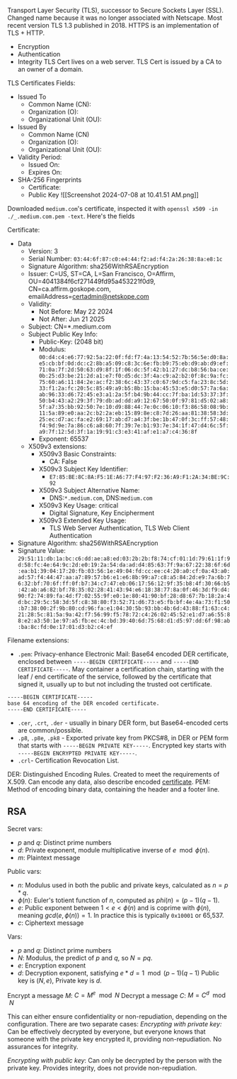 Transport Layer Security (TLS), successor to Secure Sockets Layer (SSL). Changed name because it was no longer associated with Netscape.
Most recent version TLS 1.3 published in 2018.
HTTPS is an implementation of TLS + HTTP.
- Encryption
- Authentication
- Integrity
TLS Cert lives on a web server. TLS Cert is issued by a CA to an owner of a domain.

TLS Certificates Fields:
- Issued To
	- Common Name (CN):
	- Organization (O):
	- Organizational Unit (OU):
- Issued By
	- Common Name (CN)
	- Organization (O):
	- Organizational Unit (OU):
- Validity Period:
	- Issued On:
	- Expires On:
- SHA-256 Fingerprints
	- Certificate:
	- Public Key
![[Screenshot 2024-07-08 at 10.41.51 AM.png]]

Downloaded `medium.com`'s certificate, inspected it with `openssl x509 -in ./_.medium.com.pem -text`. Here's the fields

Certificate:
- Data
	- Version: 3
	- Serial Number: `03:44:6f:87:c0:e4:44:f2:ad:f4:2a:26:38:8a:e8:1c`
	- Signature Algorithm: sha256WithRSAEncryption
	- Issuer: C=US, ST=CA, L=San Francisco, O=Affirm, OU=4041384f6cf271449fd95a453221f0d9, CN=ca.affirm.goskope.com, emailAddress=certadmin@netskope.com
	- Validity:
		- Not Before: May 22 2024
		- Not After: Jun 21 2025
	- Subject: CN=\*.medium.com
	- Subject Public Key Info:
		- Public-Key: (2048 bit)
		- Modulus:                     `00:d4:c4:e6:77:92:5a:22:0f:fd:f7:4a:13:54:52:7b:56:5e:d0:8a:e5:cb:bf:0d:dc:c2:8b:a5:09:c8:3c:6e:fb:b9:75:eb:d9:ab:d9:ef:71:0a:7f:2d:50:63:d9:8f:1f:06:dc:5f:42:b1:27:dc:b8:56:ba:ce:0b:25:d3:be:21:2d:a1:e7:f0:d5:dc:3f:4a:c9:a2:b2:0f:8c:9a:fc:75:60:a6:11:84:2e:ac:f2:38:6c:43:37:c0:67:9d:c5:fa:23:8c:5d:33:f1:2a:fc:20:5c:85:49:a9:b5:8b:15:ba:45:53:e5:d0:57:7a:6a:ab:96:33:d6:72:45:e3:a1:2a:5f:b4:9b:44:cc:7f:ba:1d:53:37:3f:50:b4:43:a2:29:3f:79:db:ad:dd:a9:12:67:50:0f:97:81:d5:02:a8:5f:a7:35:bb:92:50:7e:10:d9:88:44:7e:0c:06:10:f3:86:58:08:9b:11:5a:89:e0:aa:2c:b2:2a:eb:15:89:8e:c8:7d:26:aa:81:38:58:3d:25:ec:d7:ac:fa:e2:69:17:ab:d7:a4:3f:be:1b:47:0f:3c:ff:57:48:f4:9d:9e:7a:86:c6:a8:60:7f:39:7e:b1:93:7e:34:1f:47:d4:6c:5f:a9:7f:12:5d:3f:1a:19:91:c3:e3:41:af:e1:a7:c4:36:8f`
		- Exponent: 65537
	- X509v3 extensions:
		- X509v3 Basic Constraints:
			- CA: False
		- X509v3 Subject Key Identifier:
			- `E7:85:BE:8C:8A:F5:1E:A6:77:F4:97:F2:36:A9:F1:2A:34:BE:9C:92`
		- X509v3 Subject Alternative Name:
			- DNS:`*.medium.com`, DNS:`medium.com`
		- X509v3 Key Usage: critical
			- Digital Signature, Key Encipherment
		- X509v3 Extended Key Usage:
			- TLS Web Server Authentication, TLS Web Client Authentication
- Signature Algorithm: sha256WithRSAEncryption
- Signature Value: `29:51:11:db:1a:bc:c6:dd:ae:a8:ed:03:2b:2b:f8:74:cf:01:1d:79:61:1f:9d:58:fc:4e:64:9c:2d:e0:19:2a:54:da:ad:d4:85:63:7f:9a:67:22:38:6f:6d:ea:b1:39:04:17:20:fb:03:56:1e:49:04:fd:cc:ee:c4:20:a0:cf:0a:43:a0:ad:57:f4:44:47:aa:a7:89:57:b6:e1:e6:8b:99:a7:c8:a5:84:2d:e9:7a:6b:76:32:bf:70:6f:ff:0f:b7:34:c7:47:eb:06:17:56:12:9f:35:b8:4f:30:66:b5:42:ab:a6:82:bf:78:35:02:28:41:43:94:e6:18:38:77:8a:0f:46:3d:f9:d4:90:f2:74:89:fa:4d:f7:02:55:9f:e0:1e:80:41:90:bf:28:d8:67:7b:18:2a:4d:bc:29:5c:58:3d:5f:c8:38:80:f3:52:71:d6:73:e5:fb:bf:4e:4a:73:f1:50:b7:38:00:2f:9b:80:cd:96:fa:e1:04:30:5b:93:bb:4b:6d:43:88:f1:63:c4:21:28:5c:81:5a:9a:42:f7:56:99:f5:78:72:c4:26:02:45:52:e1:d7:a6:55:88:e2:a3:50:1e:97:a5:fb:ec:4c:bd:39:40:6d:75:68:d1:d5:97:dd:6f:98:ab:ba:8c:fd:0e:17:01:d3:b2:c4:ef`

Filename extensions:
- `.pem`: Privacy-enhance Electronic Mail: Base64 encoded DER certificate, enclosed between `-----BEGIN CERTIFICATE-----` and `-----END CERTIFICATE-----`. May container a certification chain, starting with the leaf / end certificate of the service, followed by the certificate that signed it, usually up to but not including the trusted oot certificate.
```pem
-----BEGIN CERTIFICATE-----
base 64 encoding of the DER encoded certificate.
-----END CERTIFICATE-----
```
- `.cer`, `.crt`, `.der` - usually in binary DER form, but Base64-encoded certs are common/possible.
- `.p8`, `.p8e`, `.pk8` - Exported private key from PKCS#8, in DER or PEM form that starts with `-----BEGIN PRIVATE KEY-----`. Encrypted key starts with `-----BEGIN ENCRYPTED PRIVATE KEY-----`.
- `.crl`- Certification Revocation List.

DER: Distinguished Encoding Rules. Created to meet the requirements of X.509. Can encode any data, also describe encoded [certificate](https://stackoverflow.com/questions/22743415/what-are-the-differences-between-pem-cer-and-der).
PEM: Method of encoding binary data, containing the header and a footer line.

## RSA
Secret vars:
- $p$ and $q$: Distinct prime numbers
- $d$: Private exponent, module multiplicative inverse of $e \mod \phi(n)$.
- $m$: Plaintext message

Public vars:
- $n$: Modulus used in both the public and private keys, calculated as $n = p * q$.
- $\phi(n)$: Euler's totient function of $n$, computed as $phi(n) = (p - 1)(q - 1)$.
- $e$: Public exponent between $1 < e < \phi(n)$ and is coprime with $\phi(n)$, meaning $gcd(e,\phi(n)) = 1$. In practice this is typically `0x10001` or 65,537.
- $c$: Ciphertext message


Vars:
- $p$ and $q$: Distinct prime numbers
- $N$: Modulus, the predict of $p$ and $q$, so $N = pq$.
- $e$: Encryption exponent
- $d$: Decryption exponent, satisfying $e * d = 1 \mod (p - 1)(q - 1)$
Public key is $(N, e)$,
Private key is $d$.

Encrypt a message $M$: $C = M^{e}\mod N$
Decrypt a message $C$: $M = C^{d}\mod N$

This can either ensure confidentiality or non-repudiation, depending on the configuration. There are two separate cases:
*Encrypting with private key:* Can be effectively decrypted by everyone, but everyone knows that someone with the private key encrypted it, providing non-repudiation. No assurances for integrity.

*Encrypting with public key*: Can only be decrypted by the person with the private key. Provides integrity, does not provide non-repudiation.